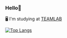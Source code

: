 ### Hello👋

🖥️ I'm studying at [TEAMLAB](https://www.notion.so/blissray/TEAMLAB-d690ca4b3f4d44449520ed21e9b51739)

[![Top Langs](https://github-readme-stats.vercel.app/api/top-langs/?username=QHdld)](https://github.com/anuraghazra/github-readme-stats)
